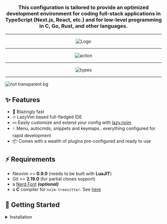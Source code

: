 <div align="center">
  <h3>This configuration is tailored to provide an optimized development environment for coding full-stack applications in TypeScript (Next.js, React, etc.) and for low-level programming in C, Go, Rust, and other languages.
  </h3>    
</div>

  <hr>

<div align="center"><p>
  <img alt="Logo" src="https://github.com/Aleesssino/AleesssinoVim/assets/97041873/8badc080-c510-4104-bb12-3701a44a6655" />
</div>

  <hr>

<div align="center">
  <img alt="action" src="https://github.com/Aleesssino/AleesssinoVim/assets/97041873/312a8223-1deb-463a-a8d8-610039a8d04e" />
</div>

  <hr>

<div align="center"> 
  <img alt="types" src="https://github.com/Aleesssino/AleesssinoVim/assets/97041873/82c08cda-eeb8-4c01-be80-7abcf1e4307c" />
</div>

  <hr>

<div align> 
  <img alt="not transparent bg" src="https://github.com/Aleesssino/AleesssinoVim/assets/97041873/492b2656-4b14-4641-8096-7bf2f641ae50"/>
</div>


## ✨ Features

- 🚀 Blazingly fast
- 🔥 LazyVim based full-fledged IDE
- 💤 Easily customize and extend your config with [lazy.nvim](https://github.com/folke/lazy.nvim)
- 🀄 Menu, autocmds, snippets and keymaps.. everything configured for rapid development
- 📦 Comes with a wealth of plugins pre-configured and ready to use

## ⚡️ Requirements

- Neovim >= **0.9.0** (needs to be built with **LuaJIT**)
- Git >= **2.19.0** (for partial clones support)
- a [Nerd Font](https://www.nerdfonts.com/) **_(optional)_**
- a **C** compiler for `nvim-treesitter`. See [here](https://github.com/nvim-treesitter/nvim-treesitter#requirements)

## 🚀 Getting Started


<details><summary>Installation</summary>

- Make a backup of your current Neovim files:

  ```sh
  mv ~/.config/nvim ~/.config/nvim.bak
  mv ~/.local/share/nvim ~/.local/share/nvim.bak
  ```

- Clone this repository

  ```sh
  git clone git@github.com:Aleesssino/AleesssinoVim.git ~/.config/nvim
  ```

- Remove the `.git` folder, so you can add it to your own repo later

  ```sh
  rm -rf ~/.config/nvim/.git
  ```

- Start Neovim!

  ```sh
  nvim
  ```

- You can optionally add an alias to your .bashrc file to use nvim as the default editor when you type vi.

  open .bashrc file:
  ```sh
  vi ~/.bashrc
  ```
  Add the following line to the end of the file:
  ```sh
  alias vi="nvim"
  ```

  Applly the changes:
  ```sh
  source ~/.bashrc
  ```
- Start Neovim!
  ```sh
  vi
  ```

  
  Refer to the comments in the files on how to customize **AleesssinoVim** & **https://www.lazyvim.org/**.
  </hr>
  Make it yours!

</details>
